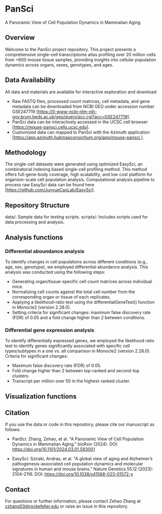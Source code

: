 # PanSci
A Panoramic View of Cell Population Dynamics in Mammalian Aging

## Overview
Welcome to the PanSci project repository. This project presents a comprehensive single-cell transcriptome atlas profiling over 20 million cells from >600 mouse tissue samples, providing insights into cellular population dynamics across organs, sexes, genotypes, and ages.

## Data Availability
All data and materials are available for interactive exploration and download:

- Raw FASTQ files, processed count matrices, cell metadata, and gene metadata can be downloaded from NCBI GEO under accession number GSE247719 [https://0-www-ncbi-nlm-nih-gov.brum.beds.ac.uk/geo/query/acc.cgi?acc=GSE247719].
- PanSci data can be interactively accessed in the UCSC cell browser [https://mouse-pansci.cells.ucsc.edu].
- Customized data can mapped to PanSci with the Azimuth application [https://app.azimuth.hubmapconsortium.org/app/mouse-pansci.].

## Methodology
The single-cell datasets were generated using optimized EasySci, an combinatorial indexing based single-cell profiling method. This method offers full-gene-body coverage, high scalability, and low cost platform for organism-scale cell population analysis. Computational analysis pipeline to process raw EasySci data can be found here [https://github.com/JunyueCaoLab/EasySci].

## Repository Structure
data/: Sample data for testing scripts.
scripts/: Includes scripts used for data processing and analysis.

## Analysis functions

### Differential aboundance analysis
To identify changes in cell populations across different conditions (e.g., age, sex, genotype), we employed differential abundance analysis. This analysis was conducted using the following steps:
- Generating organ/tissue-specific cell count matrices across individual mice.
- Normalizing cell counts against the total cell number from the corresponding organ or tissue of each replicates.
- Applying a likelihood-ratio test using the differentialGeneTest() function in Monocle2 (version 2.28.0).
- Setting criteria for significant changes: maximum false discovery rate (FDR) of 0.05 and a fold change higher than 2 between conditions.

### Differential gene expression analysis
To identify differentially expressed genes, we employed the likelihood ratio test to identify genes significantly associated with specific cell types/subtypes in a one vs. all comparison in Monocle2 (version 2.28.0). Criteria for significant changes:
- Maximum false discovery rate (FDR) of 0.05.
- Fold change higher than 2 between top-ranked and second-top clusters.
- Transcript per million over 50 in the highest-ranked cluster.

## Visualization functions

### 

## Citation
If you use the data or code in this repository, please cite our manuscript as follows:

- PanSci: Zhang, Zehao, et al. "A Panoramic View of Cell Population Dynamics in Mammalian Aging." bioRxiv (2024). DOI: https://doi.org/10.1101/2024.03.01.583001

- EasySci: Sziraki, Andras, et al. "A global view of aging and Alzheimer’s pathogenesis-associated cell population dynamics and molecular signatures in human and mouse brains." Nature Genetics 55.12 (2023): 2104-2116. DOI: https://doi.org/10.1038/s41588-023-01572-y

## Contact
For questions or further information, please contact Zehao Zhang at zzhang03@rockefeller.edu or raise an issue in this repository.